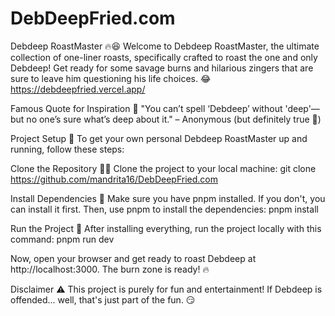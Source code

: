 # DebDeepFried.com
Debdeep RoastMaster 🔥😆
Welcome to Debdeep RoastMaster, the ultimate collection of one-liner roasts, specifically crafted to roast the one and only Debdeep! Get ready for some savage burns and hilarious zingers that are sure to leave him questioning his life choices. 😂
https://debdeepfried.vercel.app/

Famous Quote for Inspiration 💬
"You can’t spell ‘Debdeep’ without 'deep'—but no one’s sure what’s deep about it." – Anonymous (but definitely true 🤣)

Project Setup 🔧
To get your own personal Debdeep RoastMaster up and running, follow these steps:

Clone the Repository 🧑‍💻
Clone the project to your local machine:
git clone https://github.com/mandrita16/DebDeepFried.com


Install Dependencies 🔌
Make sure you have pnpm installed. If you don't, you can install it first. Then, use pnpm to install the dependencies:
pnpm install


Run the Project 🚀
After installing everything, run the project locally with this command:
pnpm run dev


Now, open your browser and get ready to roast Debdeep at http://localhost:3000. The burn zone is ready! 🔥

Disclaimer ⚠️
This project is purely for fun and entertainment! If Debdeep is offended... well, that's just part of the fun. 😏

